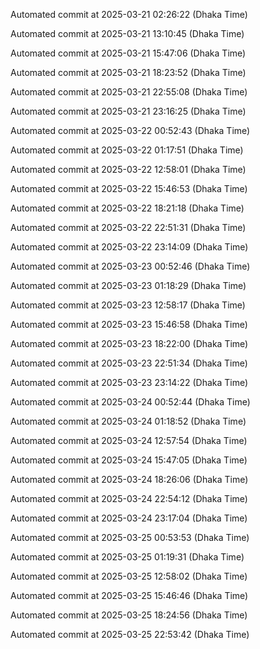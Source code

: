 
Automated commit at 2025-03-21 02:26:22 (Dhaka Time)

Automated commit at 2025-03-21 13:10:45 (Dhaka Time)

Automated commit at 2025-03-21 15:47:06 (Dhaka Time)

Automated commit at 2025-03-21 18:23:52 (Dhaka Time)

Automated commit at 2025-03-21 22:55:08 (Dhaka Time)

Automated commit at 2025-03-21 23:16:25 (Dhaka Time)

Automated commit at 2025-03-22 00:52:43 (Dhaka Time)

Automated commit at 2025-03-22 01:17:51 (Dhaka Time)

Automated commit at 2025-03-22 12:58:01 (Dhaka Time)

Automated commit at 2025-03-22 15:46:53 (Dhaka Time)

Automated commit at 2025-03-22 18:21:18 (Dhaka Time)

Automated commit at 2025-03-22 22:51:31 (Dhaka Time)

Automated commit at 2025-03-22 23:14:09 (Dhaka Time)

Automated commit at 2025-03-23 00:52:46 (Dhaka Time)

Automated commit at 2025-03-23 01:18:29 (Dhaka Time)

Automated commit at 2025-03-23 12:58:17 (Dhaka Time)

Automated commit at 2025-03-23 15:46:58 (Dhaka Time)

Automated commit at 2025-03-23 18:22:00 (Dhaka Time)

Automated commit at 2025-03-23 22:51:34 (Dhaka Time)

Automated commit at 2025-03-23 23:14:22 (Dhaka Time)

Automated commit at 2025-03-24 00:52:44 (Dhaka Time)

Automated commit at 2025-03-24 01:18:52 (Dhaka Time)

Automated commit at 2025-03-24 12:57:54 (Dhaka Time)

Automated commit at 2025-03-24 15:47:05 (Dhaka Time)

Automated commit at 2025-03-24 18:26:06 (Dhaka Time)

Automated commit at 2025-03-24 22:54:12 (Dhaka Time)

Automated commit at 2025-03-24 23:17:04 (Dhaka Time)

Automated commit at 2025-03-25 00:53:53 (Dhaka Time)

Automated commit at 2025-03-25 01:19:31 (Dhaka Time)

Automated commit at 2025-03-25 12:58:02 (Dhaka Time)

Automated commit at 2025-03-25 15:46:46 (Dhaka Time)

Automated commit at 2025-03-25 18:24:56 (Dhaka Time)

Automated commit at 2025-03-25 22:53:42 (Dhaka Time)

